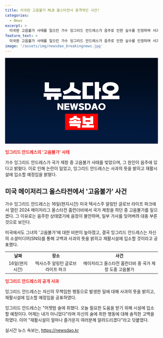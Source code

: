 ```yaml
---
title: 미국판 고음불가 MLB 올스타전서 충격적인 사건!
categories:
  - News
excerpt: >
  미국판 고음불가 사태를 일으킨 가수 잉그리드 안드레스가 음주로 인한 실수를 인정하며 사과했습니다. 16일 메이저리그 올스타전에서 국가 제창 중 불안한 음정과 가사 미스로 논란을 일으킨 그는 SNS를 통해 술에 취해 잘못을 저질렀다고 밝히고, 재활시설에 입소할 예정이라고 전했습니다. 그의 발언은 공중파의 트렁크, 언론, SNS 등을 통해 큰 화제가 되고 있습니다.
feature_text: >
  미국판 고음불가 사태를 일으킨 가수 잉그리드 안드레스가 음주로 인한 실수를 인정하며 사과했습니다. 16일 메이저리그 올스타전에서 국가 제창 중 불안한 음정과 가사 미스로 논란을 일으킨 그는 SNS를 통해 술에 취해 잘못을 저질렀다고 밝히고, 재활시설에 입소할 예정이라고 전했습니다. 그의 발언은 공중파의 트렁크, 언론, SNS 등을 통해 큰 화제가 되고 있습니다.
image: '/assets/img/newsdao_breakingnews.jpg'
---
```


<p><img src="/assets/img/newsdao_breakingnews.jpg" alt="implanttips 속보" /></p>

<p><b><span style="color: #ee2323;">잉그리드 안드레스의 '고음불가' 사태</span></b></p>

<p>가수 잉그리드 안드레스가 국가 제창 중 고음불가 사태를 빚었으며, 그 원인이 음주에 있다고 밝혔다. 이로 인해 논란이 일었고, 잉그리드 안드레스는 사과의 뜻을 밝히고 재활시설에 입소할 예정임을 밝혔다.</p>

<h2 data-ke-size="size26">미국 메이저리그 올스타전에서 '고음불가' 사건</h2>

<p>가수 잉그리드 안드레스는 16일(현지시간) 미국 텍사스주 알링턴 글로브 라이프 파크에서 열린 2024 메이저리그 올스타전 홈런더비에서 국가 제창을 하던 중 고음불가를 일으켰다. 그 이유로는 음주한 상태였기에 음정이 불안하며, 일부 가사를 잊어버려 대충 부른 것으로 보인다.</p>

<p data-ke-size="size16">미국에서도 그녀의 '고음불가'에 대한 비판이 높아졌고, 결국 잉그리드 안드레스는 자신의 소셜미디어(SNS)를 통해 고백과 사과의 뜻을 밝히고 재활시설에 입소할 것이라고 공표했다.</p>

<table>
  <tbody>
    <tr>
      <td style="text-align: center; height: 17px;"><b>날짜</b></td>
      <td style="text-align: center; height: 17px;"><b>장소</b></td>
      <td style="text-align: center; height: 17px;"><b>사건</b></td>
    </tr>
    <tr>
      <td style="text-align: center; height: 17px;">16일(현지시간)</td>
      <td style="text-align: center; height: 17px;">텍사스주 알링턴 글로브 라이프 파크</td>
      <td style="text-align: center; height: 17px;">메이저리그 올스타전 홈런더비 중 국가 제창 도중 고음불가</td>
    </tr>
  </tbody>
</table>

<p><b><span style="color: #ee2323;">잉그리드 안드레스의 공개 사과</span></b></p>

<p>잉그리드 안드레스는 자신의 무책임한 행동으로 발생한 일에 대해 사과의 뜻을 밝히고, 재활시설에 입소할 예정임을 공표하였다.</p>

<p data-ke-size="size16">잉그리드 안드레스는 "어젯밤 술에 취했다. 오늘 필요한 도움을 받기 위해 시설에 입소할 예정이다. 어제는 내가 아니었다"라며 자신의 술에 취한 행동에 대해 솔직한 고백을 하였다. 이어 "재활시설이 얼마나 즐거운지 여러분께 알려드리겠다"라고 덧붙였다.</p>
실시간 뉴스 속보는, <a href="https://newsdao.kr" rel="dofollow">https://newsdao.kr</a>


